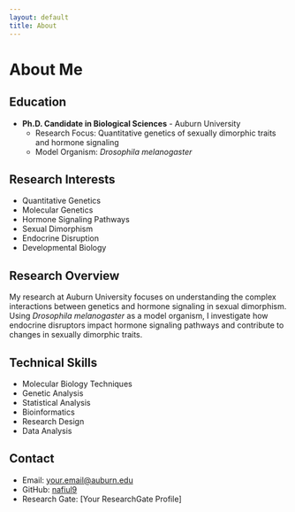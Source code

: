 ```yaml
---
layout: default
title: About
---
```


# About Me

## Education
- **Ph.D. Candidate in Biological Sciences** - Auburn University
  - Research Focus: Quantitative genetics of sexually dimorphic traits and hormone signaling
  - Model Organism: *Drosophila melanogaster*

## Research Interests
- Quantitative Genetics
- Molecular Genetics
- Hormone Signaling Pathways
- Sexual Dimorphism
- Endocrine Disruption
- Developmental Biology

## Research Overview
My research at Auburn University focuses on understanding the complex interactions between genetics and hormone signaling in sexual dimorphism. Using *Drosophila melanogaster* as a model organism, I investigate how endocrine disruptors impact hormone signaling pathways and contribute to changes in sexually dimorphic traits.

## Technical Skills
- Molecular Biology Techniques
- Genetic Analysis
- Statistical Analysis
- Bioinformatics
- Research Design
- Data Analysis

## Contact
- Email: [your.email@auburn.edu](mailto:your.email@auburn.edu)
- GitHub: [nafiul9](https://github.com/nafiul9)
- Research Gate: [Your ResearchGate Profile]
